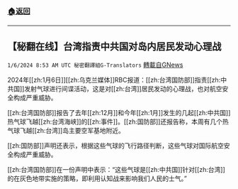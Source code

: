 ###  [:house:返回](README.md)
---


## 【秘翻在线】台湾指责中共国对岛内居民发动心理战
`1/6/2024 8:53 AM UTC 秘密翻譯組G-Translators` [轉載自GNews](https://gnews.org/articles/2190341)

2024年[[zh:1月6日]][[zh:乌克兰媒体]]RBC报道：[[zh:台湾国防部]]指责[[zh:中共国]]发射气球进行间谍活动，这是对[[zh:台湾]]居民发动的心理战，也对航空安全构成严重威胁。

[[zh:台湾国防部]]报告了去年[[zh:12月]]和今年[[zh:1月]]发生的几起[[zh:中共国]]热气球飞越[[zh:台湾海峡]]的[[zh:事件]]。[[zh:国防部]]还报告称，本周有几个热气球飞越[[zh:台湾]]岛主要空军基地附近。

[[zh:国防部]]声明还表示，根据这些气球的飞行路径判断，这些气球对国际航空安全构成严重威胁。

[[zh:台湾国防部]]在一份声明中表示：“这些气球是[[zh:中共国]]针对[[zh:台湾]]的在灰色地带实施的策略，即利用认知战来影响我们人民的士气。”
